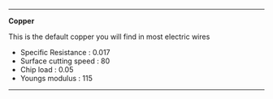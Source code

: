 -------------
__Copper__ 

This is the default copper you will find in most electric wires

* Specific Resistance : 0.017  
* Surface cutting speed : 80
* Chip load : 0.05
* Youngs modulus : 115

-------------